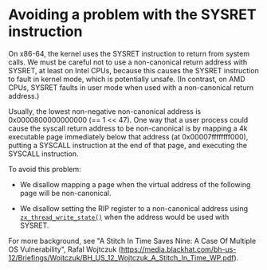 # Avoiding a problem with the SYSRET instruction

On x86-64, the kernel uses the SYSRET instruction to return from system
calls.  We must be careful not to use a non-canonical return address with
SYSRET, at least on Intel CPUs, because this causes the SYSRET instruction
to fault in kernel mode, which is potentially unsafe.  (In contrast, on AMD
CPUs, SYSRET faults in user mode when used with a non-canonical return
address.)

Usually, the lowest non-negative non-canonical address is 0x0000800000000000
(== 1 << 47).  One way that a user process could cause the syscall return
address to be non-canonical is by mapping a 4k executable page immediately
below that address (at 0x00007ffffffff000), putting a SYSCALL instruction
at the end of that page, and executing the SYSCALL instruction.

To avoid this problem:

* We disallow mapping a page when the virtual address of the following page
  will be non-canonical.

* We disallow setting the RIP register to a non-canonical address using
  [`zx_thread_write_state()`] when the address would be used with SYSRET.

For more background, see "A Stitch In Time Saves Nine: A Case Of Multiple
OS Vulnerability", Rafal Wojtczuk
(https://media.blackhat.com/bh-us-12/Briefings/Wojtczuk/BH_US_12_Wojtczuk_A_Stitch_In_Time_WP.pdf).

[`zx_thread_write_state()`]: syscalls/thread_write_state.md
